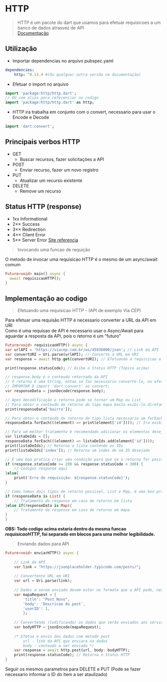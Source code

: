 # HTTP
>HTTP é um pacote do dart que usamos para efetuar requisicoes a um banco de dados atrasvez de API<br>
[Documentação](https://pub.dev/packages/http)<br>
## Utilização
- Importar dependencias no arquivo pubspec.yaml
```yaml
dependencies:
    http: ^0.13.4 #(Ou qualquer outra versão na documentação)
```
- Efetuar o import no arquivo
```dart
import 'package:http/http.dart';
// OU com alias para referenciar no codigo
import 'package:http/http.dart' as http;
```
- HTTP ira trabalha em conjunto com o convert, necessario para usar o Encode e Decode
```dart
import 'dart:convert';
```
## Principais verbos HTTP
- GET
    - Buscar recursos, fazer solicitações a API
- POST
    - Enviar recurso, fazer um novo registro
- PUT
    - Atualizar um recurso existente
- DELETE
    - Remove um recurso
## Status HTTP (response)
- 1xx Informational
- 2×× Success
- 3×× Redirection
- 4×× Client Error
- 5×× Server Error
[Site referencia](https://www.httpstatuses.com)

>Invocando uma funcao de requição

O metodo de invocar uma requisicao HTTP é o mesmo de um async/await comum
```dart
Future<void> main() async {
  await requisicaoHTTP();
}
```
## Implementação ao codigo
>Efetuando uma requisicao HTTP - (API de exemplo Via CEP)<br>

Para efetuar uma requisão HTTP é necessario converter a URL da API em URI<br>
Como é uma requisao de API é necessario usar o Async/Await para aguardar a resposta da API, pois o retorno é um "futuro"
```dart
Future<void> requisicaoHTTP() async {
var urlAPI = 'https://viacep.com.br/ws/45936000/json'; // Link da API
var convertURI = Uri.parse(urlAPI); // Converte a URL em URI
var response = await http.get(convertURI); // Efetuando a requisicao a API
```
```dart
print(response.statusCode); // Exibe o Status HTTP (Tópico acima)
```
```dart
// response.body é o conteudo retornado da API
// O retorno é uma String, entao se faz necessario converte-lo, ou efetuar o Decode (descodificar)
// IMPORTAR O import 'dart:convert' as convert;
var responseData = jsonDecode(response.body);
```
```dart
// Apos decodificação o retorno pode se tornar um Map ou List
// Para obter o conteudo do retorno do tipo mapa basta exibi-lo diretamente
print(responseData['bairro']);

// Para obter o conteudo do retorno do tipo lista necessario um forEach ou For in
responseData.forEach(((element) => print(element['id']))); // Ira exibir todos os IDs existentes da API

// Para um melhor tratamento é recomendado adicionar os elementos desejados em uma nova lista
var listaDeIds = [];
responseData.forEach(((element) => listaDeIds.add(element['id'])));
print(listaDeIds); // Retorna a lista contendo os IDs
print(listaDeIds['index']); // Retorna um index de um ID desejado
```
```dart
// É uma boa pratica criar uma condição para que se o retorno for positivo (Status HTTP), code 2xx, seguir com codigo, se nao informar ao usuario o ocorrido
if (response.statusCode >= 200 && response.statusCode < 300) {
    // Codigos response aqui
}else{
    print('Erro de requisição: ${response.statusCode}');
}
```
```dart
// Como temos dois tipos de retorno possivel, List e Map, é uma boa pratica criar uma condição para tratar cada tipo de retorno
if (responseData is List) {
    // Tratamento do response em caso de retorno em lista
}else if(responseData is Map){
    // Tratamento do response em caso de retorno em mapa
}
}
```
<b>OBS: Todo codigo acima estaria dentro da mesma funcao <i>requisicaoHTTP</i>, foi separado em blocos para uma melhor legibilidade.</b>
> Enviando dados para API

```dart
Future<void> enviarHTTP() async {
    
    // Link da API
    var link = "https://jsonplaceholder.typicode.com/posts/";
    
    // Convertente URL em URI
    var url = Uri.parse(link);
    
    // Dados a serem enviado devem estar no formato que a API pede, neste caso um mapa do tipo <String><String>
    var mapaRequest = {
        'title': "Post Novo",
        'body': 'Descricao do post',
        'userID': 1,
        };
    
    // Convertendo (Codificando) os dados que serão enviados aos servidor
    var bodyHTTP = jsonEncode(mapaRequest);
    
    /* Efetua o envio dos dados com metodo post
        url - link da API que enviara os dados
        body - conteudo a ser enviado */  
    var response = await http.post(url, body: bodyHTTP);
    print(response.statusCode); // Retorna o Status HTTP
}
```
Seguir os mesmos parametros para DELETE e PUT (Pode se fazer necessario informar o ID do item a ser ataulizado)